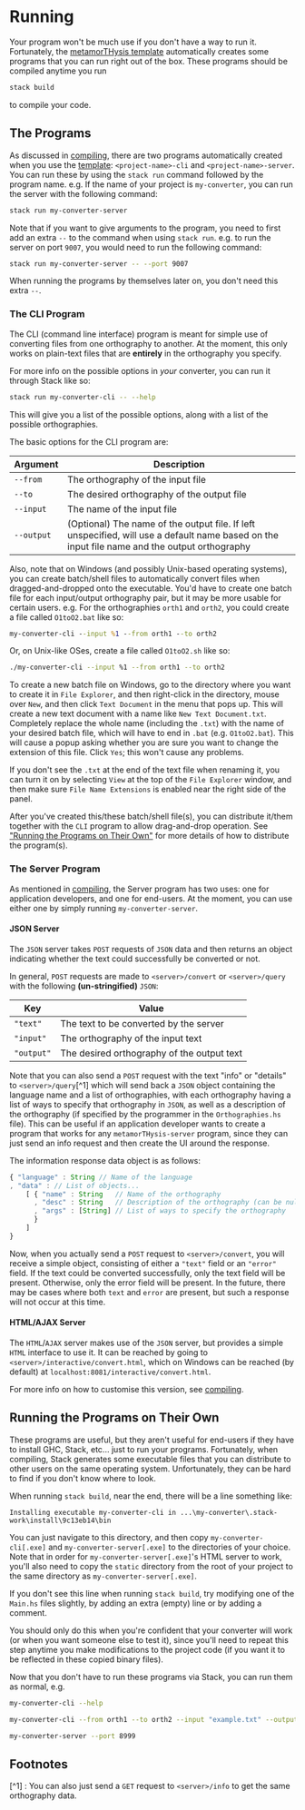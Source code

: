 # Running

Your program won't be much use if you don't have a way to run it.
Fortunately, the [metamorTHysis template](https://github.com/Anteproperispomenon/metamorTHysis-template)
automatically creates some programs that you can run right out of the box.
These programs should be compiled anytime you run

```bash
stack build
```

to compile your code. 

## The Programs

As discussed in [compiling](compiling.md), there are two programs automatically
created when you use the [template](https://github.com/Anteproperispomenon/metamorTHysis-template):
`<project-name>-cli` and `<project-name>-server`. You can run these by using the `stack run`
command followed by the program name. e.g. If the name of your project is `my-converter`, you
can run the server with the following command:

```bash
stack run my-converter-server
```

Note that if you want to give arguments to the program, you need to first add an extra `--` to
the command when using `stack run`. e.g. to run the server on port `9007`, you would need to
run the following command:

```bash
stack run my-converter-server -- --port 9007
```

When running the programs by themselves later on, you don't need this extra `--`.

### The CLI Program

The CLI (command line interface) program is meant for simple use of converting files from one
orthography to another. At the moment, this only works on plain-text files that are **entirely**
in the orthography you specify. 

For more info on the possible options in *your* converter, you can run it through Stack like so:

```bash
stack run my-converter-cli -- --help
```

This will give you a list of the possible options, along with a list of the possible orthographies.

The basic options for the CLI program are:

| Argument   | Description |
|------------|-------------|
| `--from`   | The orthography of the input file|
| `--to`     | The desired orthography of the output file|
| `--input`  | The name of the input file|
| `--output` | (Optional) The name of the output file. If left unspecified, will use a default name based on the input file name and the output orthography|

Also, note that on Windows (and possibly Unix-based operating systems), you can create batch/shell
files to automatically convert files when dragged-and-dropped onto the executable. You'd have to
create one batch file for each input/output orthography pair, but it may be more usable for certain
users. e.g. For the orthographies `orth1` and `orth2`, you could create a file called `O1toO2.bat` like
so:

```bat
my-converter-cli --input %1 --from orth1 --to orth2
```

Or, on Unix-like OSes, create a file called `O1toO2.sh` like so:

```bash
./my-converter-cli --input %1 --from orth1 --to orth2
```

To create a new batch file on Windows, go to the directory where you want to create it in `File Explorer`,
and then right-click in the directory, mouse over `New`, and then click `Text Document` in the menu
that pops up. This will create a new text document with a name like `New Text Document.txt`. Completely
replace the whole name (including the `.txt`) with the name of your desired batch file, which will have
to end in `.bat` (e.g. `O1toO2.bat`). This will cause a popup asking whether you are sure you want to
change the extension of this file. Click `Yes`; this won't cause any problems.

If you don't see the `.txt` at the end of the text file when renaming it, you can turn it on by selecting
`View` at the top of the `File Explorer` window, and then make sure `File Name Extensions` is enabled
near the right side of the panel.

After you've created this/these batch/shell file(s), you can distribute it/them together with the `CLI` program
to allow drag-and-drop operation. See ["Running the Programs on Their Own"](#running-the-programs-on-their-own)
for more details of how to distribute the program(s).

### The Server Program

As mentioned in [compiling](compiling.md), the Server program has two uses: one for application
developers, and one for end-users. At the moment, you can use either one by simply running
`my-converter-server`. 

#### JSON Server

The `JSON` server takes `POST` requests of `JSON` data and then returns an object indicating
whether the text could successfully be converted or not.

In general, `POST` requests are made to `<server>/convert` or `<server>/query` with the
following **(un-stringified)** `JSON`:

| Key | Value |
|-----|-------|
| `"text"`   | The text to be converted by the server |
| `"input"`  | The orthography of the input text |
| `"output"` | The desired orthography of the output text |

Note that you can also send a `POST` request with the text "info" or "details" to
`<server>/query`[^1] which will send back a `JSON` object containing the language name
and a list of orthographies, with each orthography having a list of ways to specify that
orthography in `JSON`, as well as a description of the orthography (if specified by the
programmer in the `Orthographies.hs` file). This can be useful if an application developer
wants to create a program that works for any `metamorTHysis-server` program, since they
can just send an info request and then create the UI around the response.

The information response data object is as follows:

```js
{ "language" : String // Name of the language
, "data" : // List of objects...
    [ { "name" : String   // Name of the orthography
      , "desc" : String   // Description of the orthography (can be null or ommitted)
      , "args" : [String] // List of ways to specify the orthography
      }
    ]
}
```

Now, when you actually send a `POST` request to `<server>/convert`, you will receive
a simple object, consisting of either a `"text"` field or an `"error"` field. If the
text could be converted successfully, only the text field will be present. Otherwise,
only the error field will be present. In the future, there may be cases where both
`text` and `error` are present, but such a response will not occur at this time.

#### HTML/AJAX Server

The `HTML`/`AJAX` server makes use of the `JSON` server, but provides a simple `HTML`
interface to use it. It can be reached by going to `<server>/interactive/convert.html`,
which on Windows can be reached (by default) at `localhost:8081/interactive/convert.html`.

For more info on how to customise this version, see [compiling](compiling.md#htmlajax-server).

## Running the Programs on Their Own

These programs are useful, but they aren't useful for end-users if they have to install GHC, Stack,
etc... just to run your programs. Fortunately, when compiling, Stack generates some executable files
that you can distribute to other users on the same operating system. Unfortunately, they can be hard
to find if you don't know where to look. 

When running `stack build`, near the end, there will be a line something like:

```
Installing executable my-converter-cli in ...\my-converter\.stack-work\install\9c13eb14\bin
```

You can just navigate to this directory, and then copy `my-converter-cli[.exe]` and 
`my-converter-server[.exe]` to the directories of your choice. Note that in order for
`my-converter-server[.exe]`'s HTML server to work, you'll also need to copy the `static`
directory from the root of your project to the same directory as `my-converter-server[.exe]`.

If you don't see this line when running `stack build`, try modifying one of the `Main.hs`
files slightly, by adding an extra (empty) line or by adding a comment.

You should only do this when you're confident that your converter will work (or when you
want someone else to test it), since you'll need to repeat this step anytime you make modifications
to the project code (if you want it to be reflected in these copied binary files).

Now that you don't have to run these programs via Stack, you can run them as normal, e.g.

```bash
my-converter-cli --help

my-converter-cli --from orth1 --to orth2 --input "example.txt" --output "example-out.txt"

my-converter-server --port 8999
```

## Footnotes

[^1] : You can also just send a `GET` request to `<server>/info` to get the same orthography data.
